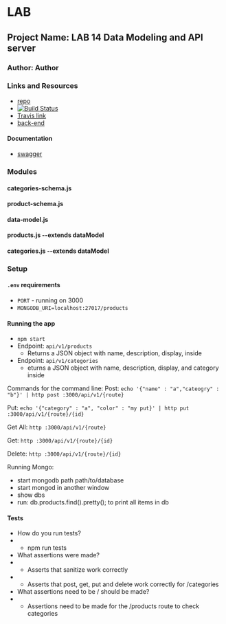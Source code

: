 # LAB

## Project Name: LAB 14 Data Modeling and API server

### Author: Author

### Links and Resources
* [repo](https://github.com/)
* [![Build Status](https://www.travis-ci.com/hingham/14-orm-and-modeling.svg?branch=master)](https://www.travis-ci.com/)
* [Travis link](https://www.travis-ci.com/g)
* [back-end](https://.herokuapp.com/)

#### Documentation
* [swagger](https://herokuapp.com/doc)

### Modules
#### categories-schema.js
#### product-schema.js
#### data-model.js
#### products.js --extends dataModel
#### categories.js --extends dataModel

### Setup
#### `.env` requirements
* `PORT` - running on 3000
* `MONGODB_URI=localhost:27017/products`

#### Running the app
* `npm start`
* Endpoint:  `api/v1/products` 
  * Returns a JSON object with name, description, display, inside
* Endpoint: `api/v1/categories`
  * eturns a JSON object with name, description, display, and category inside

Commands for the command line: 
Post: `echo '{"name" : "a","cateogry" : "b"}' | http post :3000/api/v1/{route}`

Put: `echo '{"category" : "a", "color" : "my put}' | http put :3000/api/v1/{route}/{id}`

Get All: `http :3000/api/v1/{route}`

Get: `http :3000/api/v1/{route}/{id}`

Delete: `http :3000/api/v1/{route}/{id}`

Running Mongo:
* start mongodb path path/to/database
* start mongod in another window
* show dbs
* run: db.products.find().pretty(); to print all items in db

#### Tests
* How do you run tests? 
* * npm run tests
* What assertions were made?
* * Asserts that sanitize work correctly
* * Asserts that post, get, put and delete work correctly for /categories
* What assertions need to be / should be made?
* * Assertions need to be made for the /products route to check categories 


